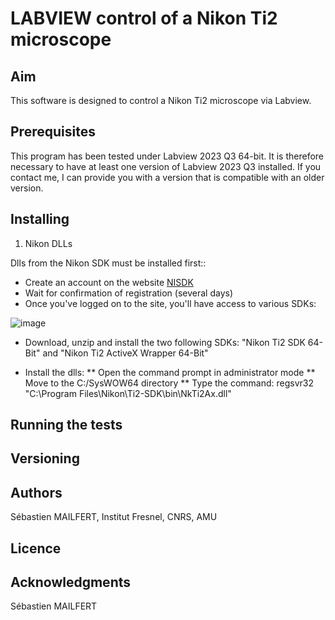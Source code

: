 # LABVIEW control of a Nikon Ti2 microscope

## Aim
This software is designed to control a Nikon Ti2 microscope via Labview.

## Prerequisites
This program has been tested under Labview 2023 Q3 64-bit. It is therefore necessary to have at least one version of Labview 2023 Q3 installed. If you contact me, I can provide you with a version that is compatible with an older version.


## Installing


1. Nikon DLLs
   
Dlls from the Nikon SDK must be installed first::

* Create an account on the website [NISDK](https://nisdk.recollective.com/microscopes)
* Wait for confirmation of registration (several days)
* Once you've logged on to the site, you'll have access to various SDKs:

![image](https://github.com/MAILFERT-Sebastien/-LABVIEW-Nikon-Ti2-microscope-control/assets/150167221/76514f46-949e-4739-8f99-eeed769e7f44)

* Download, unzip and install the two following SDKs: "Nikon Ti2 SDK 64-Bit" and "Nikon Ti2 ActiveX Wrapper 64-Bit"

* Install the dlls:
   ** Open the command prompt in administrator mode
   ** Move to the C:/SysWOW64 directory
   ** Type the command: regsvr32 "C:\Program Files\Nikon\Ti2-SDK\bin\NkTi2Ax.dll"

## Running the tests

## Versioning

## Authors
Sébastien MAILFERT, Institut Fresnel, CNRS, AMU

## Licence

## Acknowledgments
Sébastien MAILFERT
